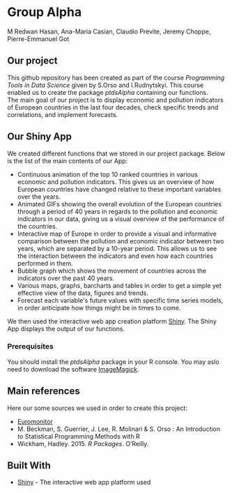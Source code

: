 # Group Alpha   

M Redwan Hasan, Ana-Maria Casian, Claudio Previte, Jeremy Choppe, Pierre-Emmanuel Got

## Our project

This github repository has been created as part of the course *Programming Tools in Data Science* given by S.Orso and I.Rudnytskyi. 
This course enabled us to create the package *ptdsAlpha* containing our functions.  
The main goal of our project is to display economic and pollution indicators of European countries in the last four decades, check specific trends and correlations, and implement forecasts.

## Our Shiny App

We created different functions that we stored in our project package. Below is the list of the main contents of our App:

- Continuous animation of the top 10 ranked countries in various economic and pollution indicators. This gives us an overview of how European countries have changed relative to these important variables over the years.
- Animated GIFs showing the overall evolution of the European countries through a period of 40 years in regards to the pollution and economic indicators in our data, giving us a visual overview of the performance of the countries.
- Interactive map of Europe in order to provide a visual and informative comparison between the pollution and economic indicator between two years, which are separated by a 10-year period. This allows us to see the interaction between the indicators and even how each countries performed in them.
- Bubble graph which shows the movement of countries across the indicators over the past 40 years.
- Various maps, graphs, barcharts and tables in order to get a simple yet effective view of the data, figures and trends.
- Forecast each variable's future values with specific time series models, in order anticipate how things might be in times to come.

We then used the interactive web app creation platform [Shiny](https://shiny.rstudio.com/). The Shiny App displays the output of our functions.

### Prerequisites

You should install the *ptdsAlpha* package in your R console.
You may aslo need to download the software [ImageMagick](https://imagemagick.org/script/download.php).


## Main references

Here our some sources we used in order to create this project:  

* [Euromonitor](https://www.euromonitor.com/sign-in)
* M. Beckman, S. Guerrier, J. Lee, R. Molinari & S. Orso : An Introduction to Statistical Programming Methods with R
* Wickham, Hadley. 2015. *R Packages*. O’Reilly.

## Built With

* [Shiny](https://shiny.rstudio.com/) - The interactive web app platform used

